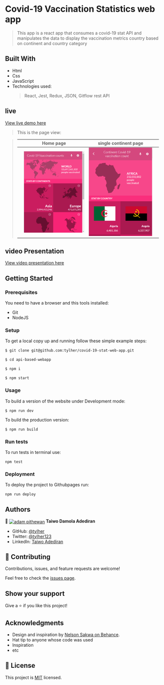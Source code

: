 # Covid-19 Vaccination Statistics web app

> This app is a react app that consumes a covid-19 stat API and manipulates the data to display the vaccination metrics country based on continent and country category

## Built With

- Html
- Css
- JavaScript
- Technologies used:
  > React,
  > Jest,
  > Redux,
  > JSON,
  > Gitflow
  > rest API

## live
[View live demo here]()

>  This is the page view:

> |     | Home page                      | single continent page                    |     |
> | --- | ----------------------------------- | ------------------------------------ | --- |
> |     | ![Screenshot1](./src/images/Homepage_Screenshot.png) | ![Screenshot2](./src/images/continent-section.png) |

## video Presentation
[View video presentation here](https://www.loom.com/share/91e9e66011154d1baf2b3b10e2f48cdd)

## Getting Started

### Prerequisites

You need to have a browser and this tools installed:

- Git
- NodeJS

### Setup

To get a local copy up and running follow these simple example steps:

```
$ git clone git@github.com:tylher/covid-19-stat-web-app.git
```

```
$ cd api-based-webapp
```

```
$ npm i
```

```
$ npm start
```

### Usage

To build a version of the website under Development mode:

```
$ npm run dev
```

To build the production version:

```
$ npm run build
```

### Run tests

To run tests in terminal use:

```
npm test
```

### Deployment

To deploy the project to Githubpages run:

```
npm run deploy
```

## Authors

👤 <a href="https://github.com/tylher" target="blank"><img align="center"
      src="https://user-images.githubusercontent.com/57408419/163676887-390d6032-6720-42bb-ad16-f8e199d6f2fa.jpg"
      alt="adam pithewan" height="50" width="50"/></a> **Taiwo Damola Adediran**

- GitHub: [@tylher](https://github.com/tylher)
- Twitter: [@tylher123](https://twitter.com/tylher123)
- LinkedIn: [Taiwo Adediran](https://www.linkedin.com/in/taiwo-adediran-327654127/)

## 🤝 Contributing

Contributions, issues, and feature requests are welcome!

Feel free to check the [issues page](../../issues/).

## Show your support

Give a ⭐️ if you like this project!

## Acknowledgments
- Design and inspiration by [Nelson Sakwa on Behance](https://www.behance.net/gallery/31579789/Ballhead-App-(Free-PSDs)).
- Hat tip to anyone whose code was used
- Inspiration
- etc

## 📝 License

This project is [MIT](./MIT.md) licensed.
